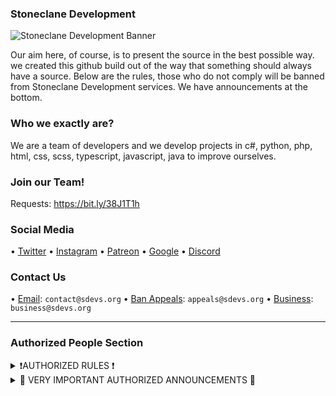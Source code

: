 ### Stoneclane Development

![Stoneclane Development Banner](https://user-images.githubusercontent.com/81481526/171454020-7a4b483b-e273-4224-a015-5c9dc9d6c449.gif)

Our aim here, of course, is to present the source in the best possible way. we created this github build out of the way that something should always have a source. Below are the rules, those who do not comply will be banned from Stoneclane Development services. We have announcements at the bottom. 

### Who we exactly are?
We are a team of developers and we develop projects in c#, python, php, html, css, scss, typescript, javascript, java to improve ourselves.

### Join our Team!
Requests: https://bit.ly/38J1T1h

### Social Media
• [Twitter](https://twitter.com/StoneclaneD)
• [Instagram](https://instagram.com/stoneclane.devs)
• [Patreon](https://patreon.com/sdevs)
• [Google](https://bit.ly/3vqdVnV)
• [Discord](https://discord.gg/M7kaJDZtyY)

### Contact Us
• [Email](mailto://contact@sdevs.org): ``contact@sdevs.org``
• [Ban Appeals](mailto://appeals@sdevs.org): ``appeals@sdevs.org``
• [Business](mailto://business@sdevs.org): ``business@sdevs.org``

-------------------------------------------------
### Authorized People Section
<details><summary>❗AUTHORIZED RULES ❗</summary>
  
 ### Hello, Authorities. 

Here are the rules you have to follow. No one can change the rules except @JanjyTapYT. 

1. Be respectful and don't insult people. 
2. Do not create unnecessary files. 
3. Try to provide the best service to members. 

It will stay that way as long as the rules don't change. Sanctions are imposed on the changer. 
</details>

<details><summary>📢 VERY IMPORTANT AUTHORIZED ANNOUNCEMENTS 📢 </summary>
  
## May 2022
  There is no announcement at the moment, it will be written here in the future. 
  
</details>
